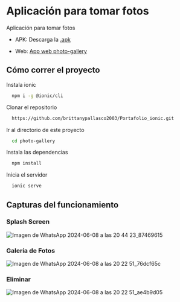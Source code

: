 # Aplicación para tomar fotos

Aplicación para tomar fotos
 
- APK: Descarga la [.apk](src/assets/app-debug.apk)

- Web: [App web photo-gallery](https://mycv-730a8.web.app/tabs/tab1)


## Cómo correr el proyecto

Instala ionic

```bash
  npm i -g @ionic/cli 
```


Clonar el repositorio

```bash
  https://github.com/brittanypallasco2003/Portafolio_ionic.git
```

Ir al directorio de este proyecto

```bash
  cd photo-gallery
```

Instala las dependencias

```bash
  npm install
```

Inicia el servidor

```bash
  ionic serve
```


## Capturas del funcionamiento

### Splash Screen
![Imagen de WhatsApp 2024-06-08 a las 20 44 23_87469615](https://github.com/brittanypallasco2003/Portafolio_ionic/assets/117743650/13dd30c1-d4e9-40ef-b3a0-aa38d7534acf)

### Galería de Fotos
![Imagen de WhatsApp 2024-06-08 a las 20 22 51_76dcf65c](https://github.com/brittanypallasco2003/Portafolio_ionic/assets/117743650/f103e041-ad45-4e91-b63c-dc666f3a9527)

### Eliminar
![Imagen de WhatsApp 2024-06-08 a las 20 22 51_ae4b9d05](https://github.com/brittanypallasco2003/Portafolio_ionic/assets/117743650/874d85b0-bc06-46a1-82e0-c1e72a1a9253)




